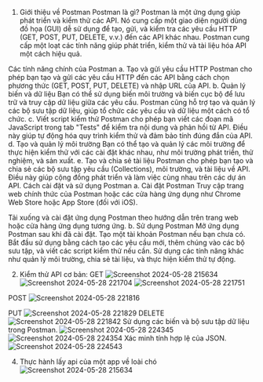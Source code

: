 1. Giới thiệu về Postman
Postman là gì?
Postman là một ứng dụng giúp phát triển và kiểm thử các API. Nó cung cấp một giao diện người dùng đồ họa (GUI) dễ sử dụng để tạo, gửi, và kiểm tra các yêu cầu HTTP (GET, POST, PUT, DELETE, v.v.) đến các API khác nhau. Postman cung cấp một loạt các tính năng giúp phát triển, kiểm thử và tài liệu hóa API một cách hiệu quả.

Các tính năng chính của Postman
a. Tạo và gửi yêu cầu HTTP
Postman cho phép bạn tạo và gửi các yêu cầu HTTP đến các API bằng cách chọn phương thức (GET, POST, PUT, DELETE) và nhập URL của API.
b. Quản lý biến và dữ liệu
Bạn có thể sử dụng biến môi trường và biến cục bộ để lưu trữ và truy cập dữ liệu giữa các yêu cầu.
Postman cũng hỗ trợ tạo và quản lý các bộ sưu tập dữ liệu, giúp tổ chức các yêu cầu và dữ liệu một cách có tổ chức.
c. Viết script kiểm thử
Postman cho phép bạn viết các đoạn mã JavaScript trong tab "Tests" để kiểm tra nội dung và phản hồi từ API.
Điều này giúp tự động hóa quy trình kiểm thử và đảm bảo tính đúng đắn của API.
d. Tạo và quản lý môi trường
Bạn có thể tạo và quản lý các môi trường để thực hiện kiểm thử với các cài đặt khác nhau, như môi trường phát triển, thử nghiệm, và sản xuất.
e. Tạo và chia sẻ tài liệu
Postman cho phép bạn tạo và chia sẻ các bộ sưu tập yêu cầu (Collections), môi trường, và tài liệu về API.
Điều này giúp cộng đồng phát triển và làm việc cùng nhau trên các dự án API.
Cách cài đặt và sử dụng Postman
a. Cài đặt Postman
Truy cập trang web chính thức của Postman hoặc các cửa hàng ứng dụng như Chrome Web Store hoặc App Store (đối với iOS).

Tải xuống và cài đặt ứng dụng Postman theo hướng dẫn trên trang web hoặc cửa hàng ứng dụng tương ứng.
b. Sử dụng Postman
Mở ứng dụng Postman sau khi đã cài đặt.
Tạo một tài khoản Postman nếu bạn chưa có.
Bắt đầu sử dụng bằng cách tạo các yêu cầu mới, thêm chúng vào các bộ sưu tập, và viết các script kiểm thử nếu cần.
Sử dụng các tính năng khác như quản lý môi trường, chia sẻ tài liệu, và thực hiện kiểm thử tự động.

2. Kiểm thử API cơ bản:
GET ![Screenshot 2024-05-28 215634](https://github.com/BuiViet713/postman1/assets/96609682/d81e439c-e280-4d83-b8e7-2f6eacd2fa58)
![Screenshot 2024-05-28 221704](https://github.com/BuiViet713/postman1/assets/96609682/ac599404-265f-4701-90de-662304a1def8)
![Screenshot 2024-05-28 221751](https://github.com/BuiViet713/postman1/assets/96609682/03384c05-3054-47d0-a9c9-3fcf18c71947)

POST ![Screenshot 2024-05-28 221816](https://github.com/BuiViet713/postman1/assets/96609682/5fff8a58-4739-4602-9c73-79ae86853700)

PUT ![Screenshot 2024-05-28 221829](https://github.com/BuiViet713/postman1/assets/96609682/bfdcd7d7-b96a-48ae-82fd-63b77b4cf063)
DELETE ![Screenshot 2024-05-28 221842](https://github.com/BuiViet713/postman1/assets/96609682/751967c7-a975-4947-b0fc-6fa5fc94dab9)
Sử dụng các biến và bộ sưu tập dữ liệu trong Postman. 
![Screenshot 2024-05-28 224345](https://github.com/BuiViet713/postman1/assets/96609682/6b58c7f9-4532-4361-9292-f126187d0fab)
![Screenshot 2024-05-28 224354](https://github.com/BuiViet713/postman1/assets/96609682/58908ad1-61b5-455f-b83d-659ba76debdd)
Xác minh tính hợp lệ của JSON.
![Screenshot 2024-05-28 224543](https://github.com/BuiViet713/postman1/assets/96609682/3e654acc-1af5-452d-b1d9-eefb18337d0e)


4. Thực hành lấy api của một app về loài chó
   ![Screenshot 2024-05-28 215634](https://github.com/BuiViet713/postman1/assets/96609682/cafec14e-0a91-4fd5-8ed4-28d1c2eeba19)
   
